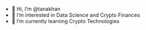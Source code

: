- 👋 Hi, I’m @tanakhan
- 👀 I’m interested in Data Science and Crypto Finances
- 🌱 I’m currently learning Crypto Technologies

<!---
tanakhan/tanakhan is a ✨ special ✨ repository because its `README.md` (this file) appears on your GitHub profile.
You can click the Preview link to take a look at your changes.
--->
